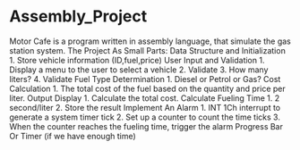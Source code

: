 # Assembly_Project
Motor Cafe is a program written in assembly language, that simulate the gas station system.
The Project As Small Parts: Data Structure and Initialization 1. Store vehicle information (ID,fuel,price) User Input and Validation 1. Display a menu to the user to select a vehicle 2. Validate 3. How many liters? 4. Validate Fuel Type Determination 1. Diesel or Petrol or Gas? Cost Calculation 1. The total cost of the fuel based on the quantity and price per liter. Output Display 1. Calculate the total cost. Calculate Fueling Time 1. 2 second/liter 2. Store the result Implement An Alarm 1. INT 1Ch interrupt to generate a system timer tick
2. Set up a counter to count the time ticks 3. When the counter reaches the fueling time, trigger the alarm Progress Bar Or Timer (if we have enough time)
